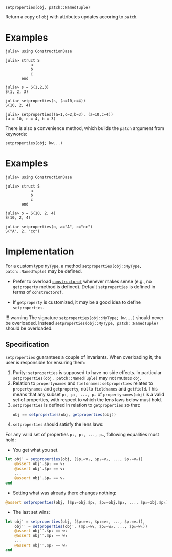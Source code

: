     setproperties(obj, patch::NamedTuple)

Return a copy of `obj` with attributes updates accoring to `patch`.

# Examples
```jldoctest
julia> using ConstructionBase

julia> struct S
           a
           b
           c
       end

julia> s = S(1,2,3)
S(1, 2, 3)

julia> setproperties(s, (a=10,c=4))
S(10, 2, 4)

julia> setproperties((a=1,c=2,b=3), (a=10,c=4))
(a = 10, c = 4, b = 3)
```

There is also a convenience method, which builds the `patch` argument from
keywords:

    setproperties(obj; kw...)

# Examples
```jldoctest
julia> using ConstructionBase

julia> struct S
           a
           b
           c
       end

julia> o = S(10, 2, 4)
S(10, 2, 4)

julia> setproperties(o, a="A", c="cc")
S("A", 2, "cc")
```

# Implementation

For a custom type `MyType`, a method `setproperties(obj::MyType, patch::NamedTuple)`
may be defined.

* Prefer to overload [`constructorof`](@ref) whenever makes sense (e.g., no `getproperty`
  method is defined).  Default `setproperties` is defined in terms of `constructorof`.

* If `getproperty` is customized, it may be a good idea to define `setproperties`.

!!! warning
    The signature `setproperties(obj::MyType; kw...)` should never be overloaded.
    Instead `setproperties(obj::MyType, patch::NamedTuple)` should be overloaded.

## Specification

`setproperties` guarantees a couple of invariants. When overloading it, the user is responsible for ensuring them:

1. Purity: `setproperties` is supposed to have no side effects. In particular `setproperties(obj, patch::NamedTuple)` may not mutate `obj`.
2. Relation to `propertynames` and `fieldnames`: `setproperties` relates to `propertynames` and `getproperty`, not to `fieldnames` and `getfield`.
   This means that any subset `p₁, p₂, ..., pₙ` of `propertynames(obj)` is a valid set of properties, with respect to which the lens laws below must hold.
3. `setproperties` is defined in relation to `getproperties` so that:
   ```julia
   obj == setproperties(obj, getproperties(obj))
   ```
4. `setproperties` should satisfy the lens laws:

For any valid set of properties `p₁, p₂, ..., pₙ`, following equalities must hold:

* You get what you set.

```julia
let obj′ = setproperties(obj, ($p₁=v₁, $p₂=v₂, ..., $pₙ=vₙ))
    @assert obj′.$p₁ == v₁
    @assert obj′.$p₂ == v₂
    ...
    @assert obj′.$pₙ == vₙ
end
```

* Setting what was already there changes nothing:

```julia
@assert setproperties(obj, ($p₁=obj.$p₁, $p₂=obj.$p₂, ..., $pₙ=obj.$pₙ)) == obj
```

* The last set wins:
```julia
let obj′ = setproperties(obj, ($p₁=v₁, $p₂=v₂, ..., $pₙ=vₙ)),
    obj′′ = setproperties(obj′, ($p₁=w₁, $p₂=w₂, ..., $pₙ=wₙ))
    @assert obj′′.$p₁ == w₁
    @assert obj′′.$p₂ == w₂
    ...
    @assert obj′′.$pₙ == wₙ
end
```
